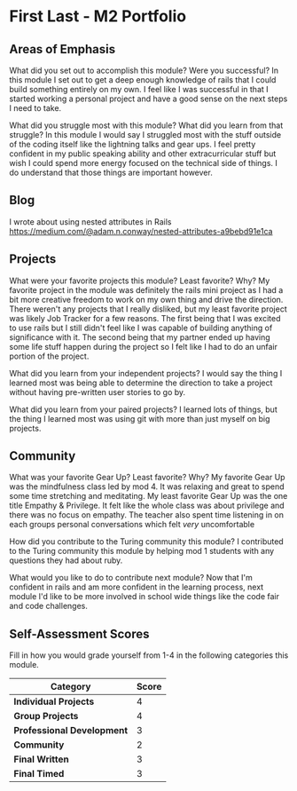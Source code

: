 # First Last - M2 Portfolio

## Areas of Emphasis

What did you set out to accomplish this module? Were you successful?
In this module I set out to get a deep enough knowledge of rails that I could build something entirely on my own. I feel like I was successful in that I started working a personal project and have a good sense on the next steps I need to take.

What did you struggle most with this module? What did you learn from that struggle?
In this module I would say I struggled most with the stuff outside of the coding itself like the lightning talks and gear ups. I feel pretty confident in my public speaking ability and other extracurricular stuff but wish I could spend more energy focused on the technical side of things. I do understand that those things are important however.

## Blog

I wrote about using nested attributes in Rails
https://medium.com/@adam.n.conway/nested-attributes-a9bebd91e1ca


## Projects

What were your favorite projects this module? Least favorite? Why?
My favorite project in the module was definitely the rails mini project as I had a bit more creative freedom to work on my own thing and drive the direction. There weren't any projects that I really disliked, but my least favorite project was likely Job Tracker for a few reasons. The first being that I was excited to use rails but I still didn't feel like I was capable of building anything of significance with it. The second being that my partner ended up having some life stuff happen during the project so I felt like I had to do an unfair portion of the project.

What did you learn from your independent projects?
I would say the thing I learned most was being able to determine the direction to take a project without having pre-written user stories to go by.

What did you learn from your paired projects?
I learned lots of things, but the thing I learned most was using git with more than just myself on big projects.

## Community

What was your favorite Gear Up? Least favorite? Why?
My favorite Gear Up was the mindfulness class led by mod 4. It was relaxing and great to spend some time stretching and meditating. My least favorite Gear Up was the one title Empathy & Privilege. It felt like the whole class was about privilege and there was no focus on empathy. The teacher also spent time listening in on each groups personal conversations which felt *very* uncomfortable

How did you contribute to the Turing community this module?
I contributed to the Turing community this module by helping mod 1 students with any questions they had about ruby.

What would you like to do to contribute next module?
Now that I'm confident in rails and am more confident in the learning process, next module I'd like to be more involved in school wide things like the code fair and code challenges.

## Self-Assessment Scores

Fill in how you would grade yourself from 1-4 in the following categories this module.

| Category                     | Score |
| -----------------------------| ----- |
| **Individual Projects**      |   4   |
| **Group Projects**           |   4   |
| **Professional Development** |   3   |
| **Community**                |   2   |
| **Final Written**            |   3   |
| **Final Timed**              |   3   |
